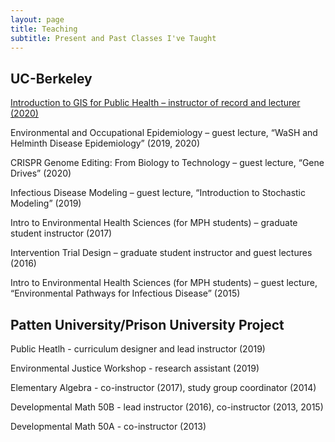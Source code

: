 ```yaml
---
layout: page
title: Teaching
subtitle: Present and Past Classes I've Taught
---
```


## UC-Berkeley

[Introduction to GIS for Public Health – instructor of record and lecturer (2020)](https://onlinemph.berkeley.edu/oomph-faculty/)

Environmental and Occupational Epidemiology – guest lecture, “WaSH and Helminth Disease Epidemiology” (2019, 2020)

CRISPR Genome Editing: From Biology to Technology – guest lecture, “Gene Drives” (2020)

Infectious Disease Modeling – guest lecture, “Introduction to Stochastic Modeling” (2019)

Intro to Environmental Health Sciences (for MPH students) – graduate student instructor (2017)

Intervention Trial Design – graduate student instructor and guest lectures (2016)

Intro to Environmental Health Sciences (for MPH students) – guest lecture, “Environmental Pathways for Infectious Disease” (2015)

## Patten University/Prison University Project

Public Heatlh - curriculum designer and lead instructor (2019)

Environmental Justice Workshop - research assistant (2019)

Elementary Algebra - co-instructor (2017), study group coordinator (2014)

Developmental Math 50B - lead instructor (2016), co-instructor (2013, 2015)

Developmental Math 50A - co-instructor (2013)
